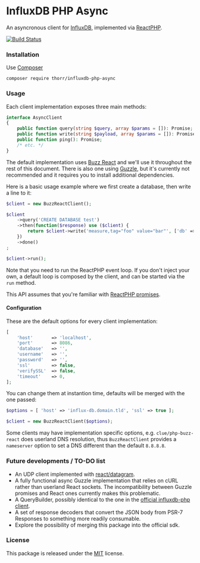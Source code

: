 # InfluxDB PHP Async
 
 An asyncronous client for [InfluxDB][InfluxDB], implemented via [ReactPHP][ReactPHP].
 
 [![Build Status](https://travis-ci.org/stefanotorresi/influxdb-php-async.svg?branch=master)](https://travis-ci.org/stefanotorresi/influxdb-php-async)

### Installation

Use [Composer][Composer]

`composer require thorr/influxdb-php-async`

### Usage

Each client implementation exposes three main methods:
 
```php
interface AsyncClient
{
    public function query(string $query, array $params = []): Promise;
    public function write(string $payload, array $params = []): Promise;
    public function ping(): Promise;
    /* etc. */
}
```

The default implementation uses [Buzz React][Buzz React] and we'll use it throughout the rest of this document. There is also one using [Guzzle][Guzzle], but it's currently not recommended and it requires you to install additional dependencies.

Here is a basic usage example where we first create a database, then write a line to it:

```php
$client = new BuzzReactClient();

$client
    ->query('CREATE DATABASE test')
    ->then(function($response) use ($client) {
        return $client->write('measure,tag="foo" value="bar"', ['db' => 'test']);
    })
    ->done()
;

$client->run();
```

Note that you need to run the ReactPHP event loop. If you don't inject your own, a default loop is composed by the client, and can be started via the `run` method.

This API assumes that you're familiar with [ReactPHP promises][ReactPHP promises].

#### Configuration

These are the default options for every client implementation:

```php
[
    'host'       => 'localhost',
    'port'       => 8086,
    'database'   => '',
    'username'   => '',
    'password'   => '',
    'ssl'        => false,
    'verifySSL'  => false,
    'timeout'    => 0,
];
```

You can change them at instantion time, defaults will be merged with the one passed:

```php
$options = [ 'host' => 'influx-db.domain.tld', 'ssl' => true ];

$client = new BuzzReactClient($options);
```

Some clients may have implementation specific options, e.g. `clue/php-buzz-react` does userland DNS resolution, thus `BuzzReactClient` provides a `nameserver` option to set a DNS different than the default `8.8.8.8`.

### Future developments / TO-DO list

- An UDP client implemented with [react/datagram](https://github.com/reactphp/datagram).
- A fully functional async Guzzle implementation that relies on cURL rather than userland React sockets. The incompatibility between Guzzle promises and React ones currently makes this problematic.
- A QueryBuilder, possibly identical to the one in the [official influxdb-php client].
- A set of response decoders that convert the JSON body from PSR-7 Responses to something more readily consumable.
- Explore the possibility of merging this package into the official sdk.

### License

This package is released under the [MIT](https://github.com/stefanotorresi/influxdb-php-async/blob/master/LICENSE) license.


[InfluxDB]: https://github.com/influxdata/influxdb
[ReactPHP]: http://reactphp.org
[Composer]: https://getcomposer.org
[Buzz React]: https://github.com/clue/php-buzz-react
[Guzzle]: http://guzzlephp.org
[ReactPHP promises]: https://github.com/reactphp/promise
[official influxdb-php client]: https://github.com/influxdata/influxdb-php
